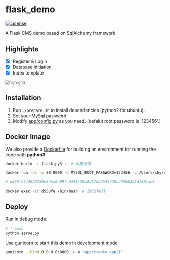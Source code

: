 # flask_demo
<p>
    <a href="https://opensource.org/licenses/MIT">
        <img src="https://img.shields.io/badge/License-Apache-brightgreen.svg" alt="License">
    </a>
</p>

A Flask CMS demo based on SqlAlchemy framework.

## Highlights

- [x] Register & Login
- [x] Database initiation
- [x] Index template

<img src="http://www.xyu.ink/wp-content/uploads/2020/01/flask2.png" style="zoom:80%;" alt="highlights" />

## Installation

 1. Run `./prepare.sh` to install dependencies (python2 for ubuntu).
 2. Set your MySql password.
 3. Modify [app/config.py](https://github.com/misads/flask_dempo/master/app/config.py) as you need. (defalut root password is '123456'.)

## Docker Image

We also provide a [Dockerfile](https://github.com/misads/flask_demo/blob/master/Dockerfile) for building an environment for running the code with **python3**.

```bash
docker build -t flask:py3 .  # 构建镜像

docker run -di -p 80:8000 -e MYSQL_ROOT_PASSWORD=123456 -v /Users/xhy/commits/flask_demo:/opt/flask flask:py3  # 启动容器 映射端口并挂载硬盘

# d558fef44828759e0dea9a097cd341c29a2df72b3644d20cb959b265d130cae5

docker exec -it d558fe /bin/bash  # 运行shell
```

## Deploy

Run in debug mode:

```bash
# !-bash
python serve.py
```

Use gunicorn to start this demo in development mode:

```bash
gunicorn --bind 0.0.0.0:8000 -w 4 "app:create_app()"
```

